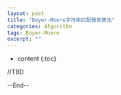 ```yaml
---
layout: post
title: "Boyer-Moore字符串匹配搜索算法"
categories: Algorithm
tags: Boyer-Moore
excerpt: ""
---
```


* content
{:toc}

//TBD

--End--
